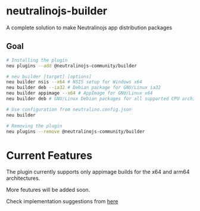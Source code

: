 # neutralinojs-builder

A complete solution to make Neutralinojs app distribution packages

## Goal

```bash
# Installing the plugin
neu plugins --add @neutralinojs-community/builder

# neu builder [target] [options]
neu builder nsis --x64 # NSIS setup for Windows x64
neu builder deb --ia32 # Debian package for GNU/Linux ia32
neu builder appimage --x64 # AppImage for GNU/Linux x64
neu builder deb # GNU/Linux Debian packages for all supported CPU architectures

# Use configuration from neutralino.config.json
neu builder

# Removing the plugin
neu plugins --remove @neutralinojs-community/builder
```

# Current Features

The plugin currently supports only appimage builds for the x64 and arm64 architectures.

More feutures will be added soon.

Check implementation suggestions from [here](https://github.com/neutralinojs/gsoc2022#8-neutralinojs-builder-a-community-project-to-generate-neutralino-app-packages)
